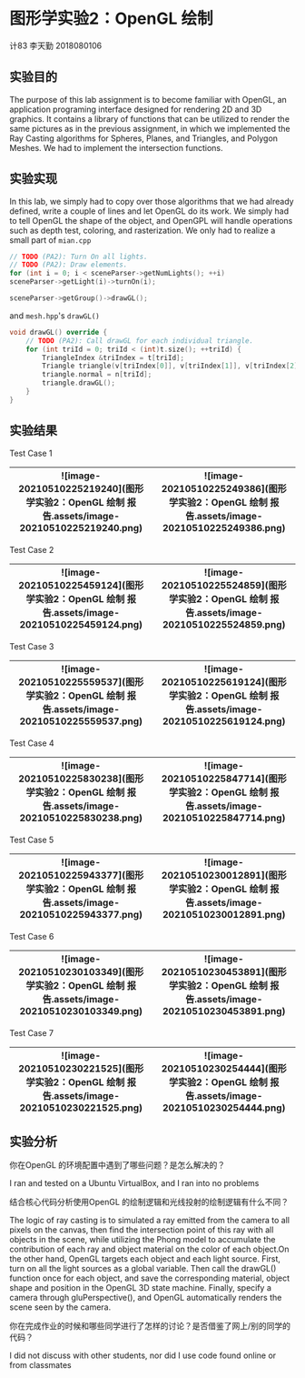 # 图形学实验2：OpenGL 绘制

计83 李天勤 2018080106

## 实验目的

The purpose of this lab assignment is to become familiar with OpenGL, an application programing interface designed for rendering 2D and 3D graphics. It contains a library of functions that can be utilized to render the same pictures as in the previous assignment, in which we implemented the Ray Casting algorithms for Spheres, Planes, and Triangles, and Polygon Meshes. We had to implement the intersection functions. 

## 实验实现

In this lab, we simply had to copy over those algorithms that we had already defined, write a couple of lines and let OpenGL do its work. We simply had to tell OpenGL the shape of the object, and OpenGPL will handle operations such as depth test, coloring, and rasterization. We only had to realize a small part of ```mian.cpp```

```c++
// TODO (PA2): Turn On all lights.
// TODO (PA2): Draw elements.
for (int i = 0; i < sceneParser->getNumLights(); ++i)
sceneParser->getLight(i)->turnOn(i);

sceneParser->getGroup()->drawGL();
```

and ```mesh.hpp```'s ```drawGL()```

```c++
void drawGL() override {
    // TODO (PA2): Call drawGL for each individual triangle.
    for (int triId = 0; triId < (int)t.size(); ++triId) {
        TriangleIndex &triIndex = t[triId];
        Triangle triangle(v[triIndex[0]], v[triIndex[1]], v[triIndex[2]],  material);
        triangle.normal = n[triId];
        triangle.drawGL();
    }	
}
```

## 实验结果

Test Case 1

| ![image-20210510225219240](图形学实验2：OpenGL 绘制 报告.assets/image-20210510225219240.png) | ![image-20210510225249386](图形学实验2：OpenGL 绘制 报告.assets/image-20210510225249386.png) |
| ------------------------------------------------------------ | ------------------------------------------------------------ |

Test Case 2

| ![image-20210510225459124](图形学实验2：OpenGL 绘制 报告.assets/image-20210510225459124.png) | ![image-20210510225524859](图形学实验2：OpenGL 绘制 报告.assets/image-20210510225524859.png) |
| ------------------------------------------------------------ | ------------------------------------------------------------ |

Test Case 3

| ![image-20210510225559537](图形学实验2：OpenGL 绘制 报告.assets/image-20210510225559537.png) | ![image-20210510225619124](图形学实验2：OpenGL 绘制 报告.assets/image-20210510225619124.png) |
| ------------------------------------------------------------ | ------------------------------------------------------------ |

Test Case 4

| ![image-20210510225830238](图形学实验2：OpenGL 绘制 报告.assets/image-20210510225830238.png) | ![image-20210510225847714](图形学实验2：OpenGL 绘制 报告.assets/image-20210510225847714.png) |
| ------------------------------------------------------------ | ------------------------------------------------------------ |

Test Case 5

| ![image-20210510225943377](图形学实验2：OpenGL 绘制 报告.assets/image-20210510225943377.png) | ![image-20210510230012891](图形学实验2：OpenGL 绘制 报告.assets/image-20210510230012891.png) |
| ------------------------------------------------------------ | ------------------------------------------------------------ |

Test Case 6

| ![image-20210510230103349](图形学实验2：OpenGL 绘制 报告.assets/image-20210510230103349.png) | ![image-20210510230453891](图形学实验2：OpenGL 绘制 报告.assets/image-20210510230453891.png) |
| ------------------------------------------------------------ | ------------------------------------------------------------ |

Test Case 7

| ![image-20210510230221525](图形学实验2：OpenGL 绘制 报告.assets/image-20210510230221525.png) | ![image-20210510230254444](图形学实验2：OpenGL 绘制 报告.assets/image-20210510230254444.png) |
| ------------------------------------------------------------ | ------------------------------------------------------------ |



## 实验分析

你在OpenGL 的环境配置中遇到了哪些问题？是怎么解决的？

I ran and tested on a Ubuntu VirtualBox, and I ran into no problems

结合核心代码分析使用OpenGL 的绘制逻辑和光线投射的绘制逻辑有什么不同？

The logic of ray casting is to simulated a ray emitted from the camera to all pixels on the canvas, then find the intersection point of this ray with all objects in the scene, while utilizing the Phong model to accumulate the contribution of each ray and object material on the color of each object.On the other hand, OpenGL targets each object and each light source. First, turn on all the light sources as a global variable. Then call the drawGL() function once for each object, and save the corresponding material, object shape and position in the OpenGL 3D state machine. Finally, specify a camera through gluPerspective(), and OpenGL automatically renders the scene seen by the camera.

你在完成作业的时候和哪些同学进行了怎样的讨论？是否借鉴了网上/别的同学的代码？

I did not discuss with other students, nor did I use code found online or from classmates